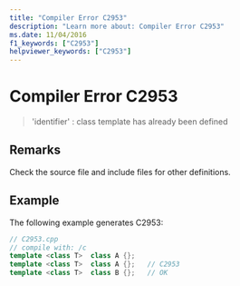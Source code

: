 ```yaml
---
title: "Compiler Error C2953"
description: "Learn more about: Compiler Error C2953"
ms.date: 11/04/2016
f1_keywords: ["C2953"]
helpviewer_keywords: ["C2953"]
---
```

# Compiler Error C2953

> 'identifier' : class template has already been defined

## Remarks

Check the source file and include files for other definitions.

## Example

The following example generates C2953:

```cpp
// C2953.cpp
// compile with: /c
template <class T>  class A {};
template <class T>  class A {};   // C2953
template <class T>  class B {};   // OK
```

